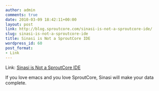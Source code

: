 ```yaml
---
author: admin
comments: true
date: 2010-03-09 18:42:11+00:00
layout: post
link: http://blog.sproutcore.com/sinasi-is-not-a-sproutcore-ide/
slug: sinasi-is-not-a-sproutcore-ide
title: Sinasi is Not a SproutCore IDE
wordpress_id: 60
post_format:
- Link
---
```


Link: [Sinasi is Not a SproutCore IDE](http://github.com/emk/sinasi)

		

If you love emacs and you love SproutCore, Sinasi will make your data complete.
